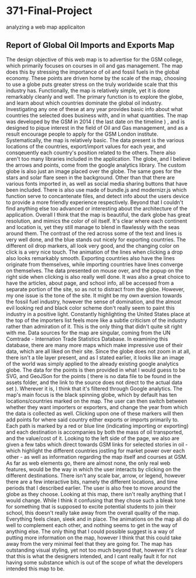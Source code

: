 # 371-Final-Project
analyzing a web map applicaiton

## Report of Global Oil Imports and Exports Map
  The design objective of this web map is to advertise for the GSM college, which primarily focuses on courses in oil and gas management. The map does this by stressing the importance of oil and fossil fuels in the global economy. These points are driven home by the scale of the map, choosing to use a globe puts greater stress on the truly worldwide scale that this industry has. Functionally, the map is relatively simple, yet it is done remarkably cleanly and well. The primary function is to explore the globe, and learn about which countries dominate the global oil industry. Investigating any one of these at any year provides basic info about what countries the selected does business with, and in what quantities. The map was developed by the GSM in 2014 ( the last date on the timeline ) , and is designed to pique interest in the field of Oil and Gas management, and as a result encourage people to apply for the GSM London institute. 
  Systematically, the map is relatively basic. The data present is the various locations of the countries, export/import values for each year, and consqeuently each country's position related to the others. There also aren't too many libraries included in the application. The globe, and I believe the arrows and points, come from the google analytics library. The custom globe is also just an image placed over the globe. The same goes for the stars and solar flare seen in the background. Other than that there are various fonts imported in, as well as social media sharing buttons that have been included. There is also use made of bundle.js and modernizr.js which function serve to concantenate files, and detect info about the users device to provide a more friendly experience respectively. Beyond that I couldn't find anything else too advanced or interesting about the architecture of the application.
  Overall I think that the map is beautiful, the dark globe has great resolution, and mimics the color of oil itself. It's clear where each continent and location is, yet they still manage to blend in flawlessly with the seas around them. The contrast of the red across some of the text and lines is very well done, and the blue stands out nicely for exporting countries. The different oil drop markers, all look very good, and the changing color on click is a very nice touch. The animation of the lines when clicking a drop also looks remarkably smooth. Exporting countries also have the lines originate from themselves, while importing countries have lines converge on themselves. The data presented on mouse over, and the popup on the right side when clicking is also really well done. It was also a great choice to have the articles, about page, and school info, all be accessed from a separate portion of the site, so as not to distract from the globe. However, my one issue is the tone of the site. It might be my own aversion towards the fossil fuel industry, however the sense of domination, and the almost evil looking red and black color scheme don't really seem to paint this industry in a positive light. Constantly highlighting the United States place at the top of the importers list feels more like a subtle criticism of the industry rather than admiration of it. This is the only thing that didn't quite sit right with me.
    Data sources for the map are singular, coming from the UN Comtrade - Internation Trade Statistics Database. In examining this database, there are many more maps which make impressive use of their data, which are all liked on their site. Since the globe does not zoom in at all, there isn't a tile layer present, and as I stated earlier, it looks like an image of the world was simply applied to the already existing google analytics globe. The data for the points is then provided in what I would guess to be SVG, and GeoJSon for the points ( there is no data file to be found in the assets folder, and the link to the source does not direct to the actual data set ). Wherever it is, I think that it's filtered through Google analytics.
    The map's main focus is the black spinning globe, which by default has ten locations/countries marked on the map. The user can then switch between whether they want importers or exporters, and change the year from which the data is collected as well. Clicking upon one of these markers will then add points for where said country either exports or imports primarily to. Each path is marked by a red or blue line (indicating importing or exporting) and each destination is accompanies by both the mass of oil transported, and the value/cost of it. Looking to the left side of the page, we also are given a few tabs which direct towards GSM links for selected stories in oil - which highlight the different countries jostling for market power over each other - as well as information regarding the map itself and courses at GSM.
    As far as web elements go, there are almost none, the only real web features, would be the way in which the user interacts by clicking on the different destinations. There isn't any scale bar, arrow, or legend, however there are a few interactive bits, namely the different locations, and time periods that I described earlier. The user is also free to move around the globe as they choose. 
    Looking at this map, there isn't really anything that I would change. While I think it confusing that they chose such a bleak tone for something that is supposed to excite potential students to join their school, this doesn't really take away from the overall quality of the map. Everything feels clean, sleek and in place. The animations on the map all do well to complement each other, and nothing seems to get in the way of anything else. The only thing that I could possible suggest is a way of putting more information on the map, however I think that this could take away from the very minimal feel that they are going for. The map has outstanding visual styling, yet not too much beyond that, however it's clear that this is what the designers intended, and I cant really fault it for not having some substance which is out of the scope of what the developers intended this map to be. 
    
  
